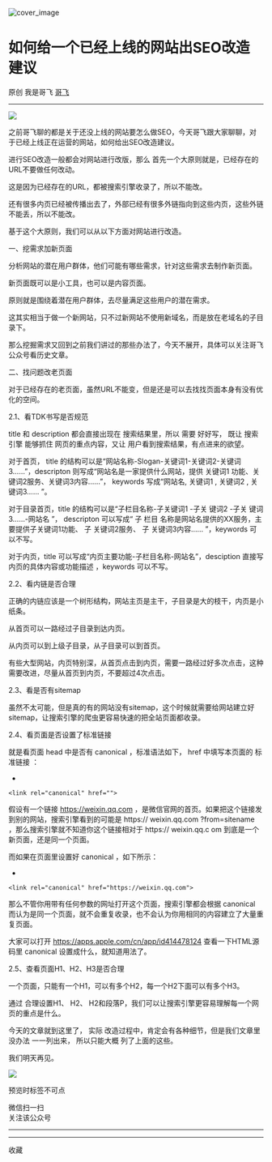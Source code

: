 ![cover_image](https://mmbiz.qpic.cn/sz_mmbiz_jpg/LBrX00GQeicv1ILHriajVoIElMuG1ZAAv455BYHu5SfguTqre6iaF3u0z2bKGhXu5ZXNr0B5lyITfNNpKoMyibyp5Q/0?wx_fmt=jpeg)

#  如何给一个已经上线的网站出SEO改造建议

原创  我是哥飞  [ 哥飞 ](javascript:void\(0\);)

__ _ _ _ _

![](https://mmbiz.qpic.cn/sz_mmbiz_png/LBrX00GQeicv1ILHriajVoIElMuG1ZAAv4sN7DiaDhwdZOXML3FfSIibJD8DV3FDUZJOQVlzoGSlqtFbC1iaShdiaZKw/640?wx_fmt=png)

之前哥飞聊的都是关于还没上线的网站要怎么做SEO，今天哥飞跟大家聊聊，对于已经上线正在运营的网站，如何给出SEO改造建议。

进行SEO改造一般都会对网站进行改版，那么  首先一个大原则就是，已经存在的URL不要做任何改动。

这是因为已经存在的URL，都被搜索引擎收录了，所以不能改。

还有很多内页已经被传播出去了，外部已经有很多外链指向到这些内页，这些外链不能丢，所以不能改。

基于这个大原则，我们可以从以下方面对网站进行改造。  

一、挖需求加新页面

分析网站的潜在用户群体，他们可能有哪些需求，针对这些需求去制作新页面。  

新页面既可以是小工具，也可以是内容页面。  

原则就是围绕着潜在用户群体，去尽量满足这些用户的潜在需求。  

这其实相当于做一个新网站，只不过新网站不使用新域名，而是放在老域名的子目录下。  

那么挖掘需求又回到之前我们讲过的那些办法了，今天不展开，具体可以关注哥飞公众号看历史文章。  

  

二、找问题改老页面

对于已经存在的老页面，虽然URL不能变，但是还是可以去找找页面本身有没有优化的空间。  

2.1、看TDK书写是否规范

title 和 description 都会直接出现在  搜索结果里，所以  需要  好好写，  既让  搜索引擎  能够抓住  网页的重点内容，又让
用户看到搜索结果，有点进来的欲望。

对于首页，  title 的结构可以是“网站名称-Slogan-关键词1-关键词2-关键词3……”，descripton
则写成“网站名是一家提供什么网站，提供  关键词1  功能、关键词2服务、关键词3内容……”，  keywords 写成“网站名,  关键词1  ,
关键词2  ,  关键词3……  ”。

对于目录首页，title 的结构可以是“子栏目名称-子关键词1  -子关  键词2  -子关  键词3……-网站名  ”，  descripton
可以写成“  子  栏目  名称是网站名提供的XX服务，主要提供子关键词1功能、  子  关键词2服务、  子  关键词3内容……  ”，keywords
可以不写。  

对于内页，title 可以写成“内页主要功能-子栏目名称-网站名”，desciption 直接写内页的具体内容或功能描述  ，keywords 可以不写。

2.2、看内链是否合理  

正确的内链应该是一个树形结构，网站主页是主干，子目录是大的枝干，内页是小纸条。  

从首页可以一路经过子目录到达内页。  

从内页可以到上级子目录，从子目录可以到首页。

有些大型网站，内页特别深，从首页点击到内页，需要一路经过好多次点击，这种需要改进，尽量从首页到内页，不要超过4次点击。  

2.3、看是否有sitemap  

虽然不太可能，但是真的有的网站没有sitemap，这个时候就需要给网站建立好sitemap，让搜索引擎的爬虫更容易快速的把全站页面都收录。

2.4、看页面是否设置了标准链接

就是看页面 head 中是否有  canonical  ，标准语法如下，  href 中填写本页面的  标准链接  ：

  * 

    
    
    <link rel="canonical" href="">

假设有一个链接 https://weixin.qq.com ，是微信官网的首页。如果把这个链接发到别的网站，搜索引擎看到的可能是  https://
weixin.qq.com  ?from=sitename ，那么搜索引擎就不知道你这个链接相对于  https://  weixin.qq.c  om
到底是一个新页面，还是同一个页面。

而如果在页面里设置好  canonical ，如下所示：  

  * 

    
    
    <link rel="canonical" href="https://weixin.qq.com">

那么不管你用带有任何参数的网址打开这个页面，搜索引擎都会根据  canonical
而认为是同一个页面，就不会重复收录，也不会认为你用相同的内容建立了大量重复页面。

大家可以打开 https://apps.apple.com/cn/app/id414478124 查看一下HTML源码里  canonical
设置成什么，就知道用法了。

2.5、查看页面H1、H2、H3是否合理

一个页面，只能有一个H1，可以有多个H2，每一个H2下面可以有多个H3。  

通过  合理设置H1、  H2、  H2和段落P，我们可以让搜索引擎更容易理解每一个网页的重点是什么。  

  

今天的文章就到这里了，  实际  改造过程中，肯定会有各种细节，但是我们文章里没办法  一一列出来，  所以只能大概  列了上面的这些。

我们明天再见。  

![](https://mmbiz.qpic.cn/sz_mmbiz_png/LBrX00GQeicsG8Pro6O9Hu75bIIiafZVPs3qlYeaNNJ1BpqNplEGgibL5m1bcq8a1N1rzoI5lia8aJjtHfgiaAADJJQ/640?wx_fmt=png)

  

预览时标签不可点

微信扫一扫  
关注该公众号





****



****



  收藏

